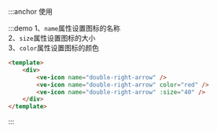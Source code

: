 :::anchor 使用

:::demo 1、`name`属性设置图标的名称<br> 2、`size`属性设置图标的大小<br> 3、`color`属性设置图标的颜色

```html
<template>
    <div>
        <ve-icon name="double-right-arrow" />
        <ve-icon name="double-right-arrow" color="red" />
        <ve-icon name="double-right-arrow" :size="40" />
    </div>
</template>
```

:::
